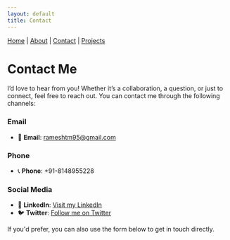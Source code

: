 ```yaml
---
layout: default
title: Contact
---
```

<style>
header {
  height: 25vh;
}
</style>

[Home](index.md) | [About](about.md) | [Contact](contact.md) | [Projects](projects.md)

# Contact Me

I’d love to hear from you! Whether it’s a collaboration, a question, or just to connect, feel free to reach out. You can contact me through the following channels:

### Email

- 📧 **Email**: [rameshtm95@gmail.com](mailto:rameshtm95@gmail.com)

### Phone

- 📞 **Phone**: +91-8148955228

### Social Media

- 💼 **LinkedIn**: [Visit my LinkedIn](https://www.linkedin.com/in/ramesh-t-3750a0147/)
- 🐦 **Twitter**: [Follow me on Twitter](#)

If you'd prefer, you can also use the form below to get in touch directly.